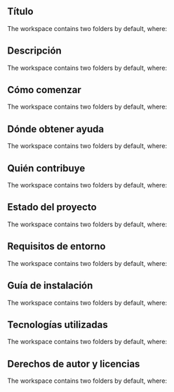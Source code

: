 ## Título

The workspace contains two folders by default, where:

## Descripción

The workspace contains two folders by default, where:

## Cómo comenzar

The workspace contains two folders by default, where:

## Dónde obtener ayuda

The workspace contains two folders by default, where:

## Quién contribuye

The workspace contains two folders by default, where:

## Estado del proyecto

The workspace contains two folders by default, where:

## Requisitos de entorno

The workspace contains two folders by default, where:

## Guía de instalación

The workspace contains two folders by default, where:

## Tecnologías utilizadas

The workspace contains two folders by default, where:

## Derechos de autor y licencias

The workspace contains two folders by default, where: